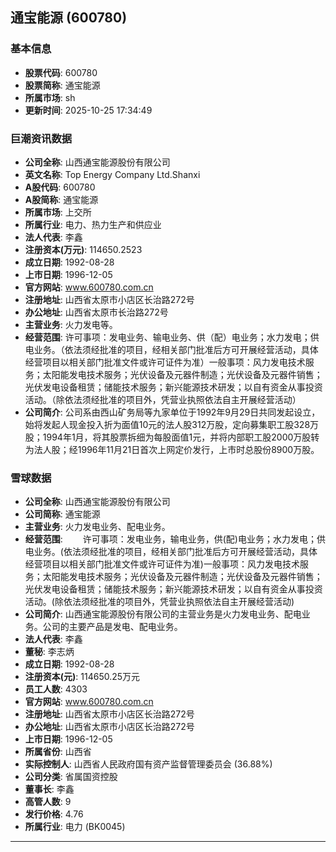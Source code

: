 ## 通宝能源 (600780)

### 基本信息

- **股票代码**: 600780
- **股票简称**: 通宝能源
- **所属市场**: sh
- **更新时间**: 2025-10-25 17:34:49

### 巨潮资讯数据

- **公司全称**: 山西通宝能源股份有限公司
- **英文名称**: Top Energy Company Ltd.Shanxi
- **A股代码**: 600780
- **A股简称**: 通宝能源
- **所属市场**: 上交所
- **所属行业**: 电力、热力生产和供应业
- **法人代表**: 李鑫
- **注册资本(万元)**: 114650.2523
- **成立日期**: 1992-08-28
- **上市日期**: 1996-12-05
- **官方网站**: www.600780.com.cn
- **注册地址**: 山西省太原市小店区长治路272号
- **办公地址**: 山西省太原市长治路272号
- **主营业务**: 火力发电等。
- **经营范围**: 许可事项：发电业务、输电业务、供（配）电业务；水力发电；供电业务。（依法须经批准的项目，经相关部门批准后方可开展经营活动，具体经营项目以相关部门批准文件或许可证件为准）一般事项：风力发电技术服务；太阳能发电技术服务；光伏设备及元器件制造；光伏设备及元器件销售；光伏发电设备租赁；储能技术服务；新兴能源技术研发；以自有资金从事投资活动。（除依法须经批准的项目外，凭营业执照依法自主开展经营活动）
- **公司简介**: 公司系由西山矿务局等九家单位于1992年9月29日共同发起设立，始将发起人现金投入折为面值10元的法人股312万股，定向募集职工股328万股；1994年1月，将其股票拆细为每股面值1元，并将内部职工股2000万股转为法人股；经1996年11月21日首次上网定价发行，上市时总股份8900万股。

### 雪球数据

- **公司全称**: 山西通宝能源股份有限公司
- **公司简称**: 通宝能源
- **主营业务**: 火力发电业务、配电业务。
- **经营范围**: 　　许可事项：发电业务，输电业务，供(配)电业务；水力发电；供电业务。(依法须经批准的项目，经相关部门批准后方可开展经营活动，具体经营项目以相关部门批准文件或许可证件为准)一般事项：风力发电技术服务；太阳能发电技术服务；光伏设备及元器件制造；光伏设备及元器件销售；光伏发电设备租赁；储能技术服务；新兴能源技术研发；以自有资金从事投资活动。(除依法须经批准的项目外，凭营业执照依法自主开展经营活动)
- **公司简介**: 山西通宝能源股份有限公司的主营业务是火力发电业务、配电业务。公司的主要产品是发电、配电业务。
- **法人代表**: 李鑫
- **董秘**: 李志炳
- **成立日期**: 1992-08-28
- **注册资本(元)**: 114650.25万元
- **员工人数**: 4303
- **官方网站**: www.600780.com.cn
- **注册地址**: 山西省太原市小店区长治路272号
- **办公地址**: 山西省太原市小店区长治路272号
- **上市日期**: 1996-12-05
- **所属省份**: 山西省
- **实际控制人**: 山西省人民政府国有资产监督管理委员会 (36.88%)
- **公司分类**: 省属国资控股
- **董事长**: 李鑫
- **高管人数**: 9
- **发行价格**: 4.76
- **所属行业**: 电力 (BK0045)

---